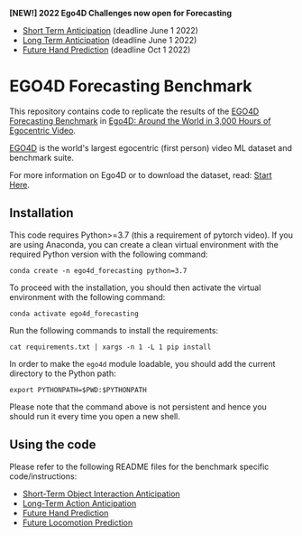 **[NEW!] 2022 Ego4D Challenges now open for Forecasting**
- [Short Term Anticipation](https://eval.ai/web/challenges/challenge-page/1623/overview) (deadline June 1 2022)
- [Long Term Anticipation](https://eval.ai/web/challenges/challenge-page/1598/overview) (deadline June 1 2022)
- [Future Hand Prediction](https://eval.ai/web/challenges/challenge-page/1630/overview) (deadline Oct 1 2022)


# EGO4D Forecasting Benchmark

This repository contains code to replicate the results of the [EGO4D Forecasting Benchmark](https://ego4d-data.org/docs/benchmarks/forecasting/) in [Ego4D: Around the World in 3,000 Hours of Egocentric Video](https://arxiv.org/abs/2110.07058).

[EGO4D](https://ego4d-data.org/docs/) is the world's largest egocentric (first person) video ML dataset and benchmark suite.

For more information on Ego4D or to download the dataset, read: [Start Here](https://ego4d-data.org/docs/start-here/).

## Installation
This code requires Python>=3.7 (this a requirement of pytorch video). If you are using Anaconda, you can create a clean virtual environment with the required Python version with the following command:

`conda create -n ego4d_forecasting python=3.7`

To proceed with the installation, you should then activate the virtual environment with the following command:

`conda activate ego4d_forecasting`

Run the following commands to install the requirements:

`cat requirements.txt | xargs -n 1 -L 1 pip install`

In order to make the `ego4d` module loadable, you should add the current directory to the Python path:

`export PYTHONPATH=$PWD:$PYTHONPATH`

Please note that the command above is not persistent and hence you should run it every time you open a new shell.

## Using the code
Please refer to the following README files for the benchmark specific code/instructions:
 * [Short-Term Object Interaction Anticipation](SHORT_TERM_ANTICIPATION.md)
 * [Long-Term Action Anticipation](LONG_TERM_ANTICIPATION.md)
 * [Future Hand Prediction](Ego4D-Future-Hand-Prediction/README.md)
 * [Future Locomotion Prediction](Ego4D-Future-Locomotion/README.md)
